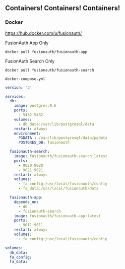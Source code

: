 ## Containers! Containers! Containers!

### Docker

https://hub.docker.com/u/fusionauth/


FusionAuth App Only
```
docker pull fusionauth/fusionauth-app
```

FusionAuth Search Only
```
docker pull fusionauth/fusionauth-search
```

`docker-compose.yml`
```yml
version: '3'

services:
  db:
    image: postgres:9.6
    ports:
      - 5432:5432
    volumes:
      - db_data:/var/lib/postgresql/data
    restart: always
    environment:
      PGDATA : /var/lib/postgresql/data/pgdata
      POSTGRES_DB: fusionauth

  fusionauth-search:
    image: fusionauth/fusionauth-search:latest
    ports:
      - 9020:9020
      - 9021:9021
    restart: always
    volumes:
      - fa_config:/usr/local/fusionauth/config
      - fa_data:/usr/local/fusionauth/data

  fusionauth-app:
    depends_on:
      - db
      - fusionauth-search
    image: fusionauth/fusionauth-app:latest
    ports:
      - 9011:9011
    restart: always
    volumes:
      - fa_config:/usr/local/fusionauth/config

volumes:
  db_data:
  fa_config:
  fa_data:
```